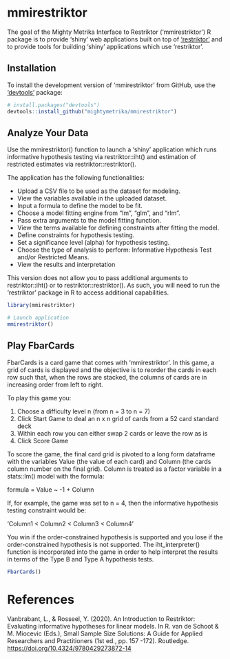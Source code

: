 
<!-- README.md is generated from README.Rmd. Please edit that file -->

# mmirestriktor

<!-- badges: start -->
<!-- badges: end -->

The goal of the Mighty Metrika Interface to Restriktor (‘mmirestriktor’)
R package is to provide ‘shiny’ web applications built on top of
[‘restriktor’](https://restriktor.org/) and to provide tools for
building ‘shiny’ applications which use ‘restriktor’.

## Installation

To install the development version of ‘mmirestriktor’ from GitHub, use
the [‘devtools’](https://devtools.r-lib.org/) package:

``` r
# install.packages("devtools")
devtools::install_github("mightymetrika/mmirestriktor")
```

## Analyze Your Data

Use the mmirestriktor() function to launch a ‘shiny’ application which
runs informative hypothesis testing via restriktor::iht() and estimation
of restricted estimates via restriktor::restriktor().

The application has the following functionalities:

- Upload a CSV file to be used as the dataset for modeling.
- View the variables available in the uploaded dataset.
- Input a formula to define the model to be fit.
- Choose a model fitting engine from “lm”, “glm”, and “rlm”.
- Pass extra arguments to the model fitting function.
- View the terms available for defining constraints after fitting the
  model.
- Define constraints for hypothesis testing.
- Set a significance level (alpha) for hypothesis testing.
- Choose the type of analysis to perform: Informative Hypothesis Test
  and/or Restricted Means.
- View the results and interpretation

This version does not allow you to pass additional arguments to
restriktor::iht() or to restriktor::restriktor(). As such, you will need
to run the ‘restriktor’ package in R to access additional capabilities.

``` r
library(mmirestriktor)

# Launch application
mmirestriktor()
```

## Play FbarCards

FbarCards is a card game that comes with ‘mmirestriktor’. In this game,
a grid of cards is displayed and the objective is to reorder the cards
in each row such that, when the rows are stacked, the columns of cards
are in increasing order from left to right.

To play this game you:

1)  Choose a difficulty level n (from n = 3 to n = 7)
2)  Click Start Game to deal an n x n grid of cards from a 52 card
    standard deck
3)  Within each row you can either swap 2 cards or leave the row as is
4)  Click Score Game

To score the game, the final card grid is pivoted to a long form
dataframe with the variables Value (the value of each card) and Column
(the cards column number on the final grid). Column is treated as a
factor variable in a stats::lm() model with the formula:

formula = Value \~ -1 + Column

If, for example, the game was set to n = 4, then the informative
hypothesis testing constraint would be:

‘Column1 \< Column2 \< Column3 \< Column4’

You win if the order-constrained hypothesis is supported and you lose if
the order-constrained hypothesis is not supported. The iht_interpreter()
function is incorporated into the game in order to help interpret the
results in terms of the Type B and Type A hypothesis tests.

``` r
FbarCards()
```

# References

Vanbrabant, L., & Rosseel, Y. (2020). An Introduction to Restriktor:
Evaluating informative hypotheses for linear models. In R. van de Schoot
& M. Miocevic (Eds.), Small Sample Size Solutions: A Guide for Applied
Researchers and Practitioners (1st ed., pp. 157 -172). Routledge.
<https://doi.org/10.4324/9780429273872-14>
